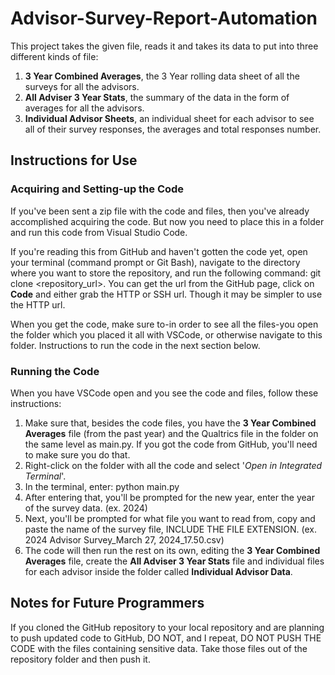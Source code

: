 # Advisor-Survey-Report-Automation
This project takes the given file, reads it and takes its data to put into three different kinds of file:
1. **3 Year Combined Averages**, the 3 Year rolling data sheet of all the surveys for all the advisors.
2. **All Adviser 3 Year Stats**, the summary of the data in the form of averages for all the advisors.
3. **Individual Advisor Sheets**, an individual sheet for each advisor to see all of their survey responses, the averages and total responses number.

## Instructions for Use
### Acquiring and Setting-up the Code
If you've been sent a zip file with the code and files, then you've already accomplished acquiring the code. But now you need to place this in a folder and run this code from Visual Studio Code. 

If you're reading this from GitHub and haven't gotten the code yet, open your terminal (command prompt or Git Bash), navigate to the directory where you want to store the repository, and run the following command: git clone <repository_url>. You can get the url from the GitHub page, click on **Code** and either grab the HTTP or SSH url. Though it may be simpler to use the HTTP url.

When you get the code, make sure to-in order to see all the files-you open the folder which you placed it all with VSCode, or otherwise navigate to this folder. Instructions to run the code in the next section below.

### Running the Code
When you have VSCode open and you see the code and files, follow these instructions:
1. Make sure that, besides the code files, you have the **3 Year Combined Averages** file (from the past year) and the Qualtrics file in the folder on the same level as main.py. If you got the code from GitHub, you'll need to make sure you do that.
2. Right-click on the folder with all the code and select '*Open in Integrated Terminal*'.
3. In the terminal, enter: python main.py
4. After entering that, you'll be prompted for the new year, enter the year of the survey data. (ex. 2024)
5. Next, you'll be prompted for what file you want to read from, copy and paste the name of the survey file, INCLUDE THE FILE EXTENSION. (ex. 2024 Advisor Survey_March 27, 2024_17.50.csv)
6. The code will then run the rest on its own, editing the **3 Year Combined Averages** file, create the **All Adviser 3 Year Stats** file and individual files for each advisor inside the folder called **Individual Advisor Data**.

## Notes for Future Programmers
If you cloned the GitHub repository to your local repository and are planning to push updated code to GitHub, DO NOT, and I repeat, DO NOT PUSH THE CODE with the files containing sensitive data. Take those files out of the repository folder and then push it.